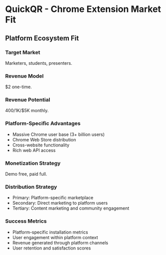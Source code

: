 # QuickQR - Chrome Extension Market Fit

## Platform Ecosystem Fit

### Target Market
Marketers, students, presenters.

### Revenue Model
$2 one-time.

### Revenue Potential
$400/$1K/$5K monthly.

### Platform-Specific Advantages
- Massive Chrome user base (3+ billion users)
- Chrome Web Store distribution
- Cross-website functionality
- Rich web API access

### Monetization Strategy
Demo free, paid full.

### Distribution Strategy
- Primary: Platform-specific marketplace
- Secondary: Direct marketing to platform users
- Tertiary: Content marketing and community engagement

### Success Metrics
- Platform-specific installation metrics
- User engagement within platform context
- Revenue generated through platform channels
- User retention and satisfaction scores
